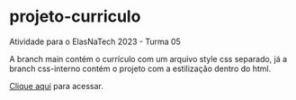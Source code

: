 # projeto-curriculo
Atividade para o ElasNaTech 2023 - Turma 05

A branch main contém o currículo com um arquivo style css separado, já a branch css-interno contém o projeto com a estilização dentro do html.

[Clique aqui](frassing.github.io/projeto-curriculo/) para acessar.